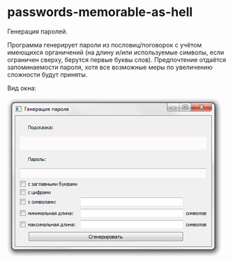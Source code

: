 # passwords-memorable-as-hell
Генерация паролей.

Программа генерирует пароли из пословиц/поговорок с учётом имеющихся органичений (на длину и/или используемые символы, если ограничен сверху, берутся первые буквы слов).
Предпочтение отдаётся запоминаемости пароля, хотя все возможные меры по увеличению сложности будут приняты.

Вид окна:

![Дизайн окна](https://github.com/Lucifer-is-my-pet/passwords-memorable-as-hell/raw/master/Окно.png)
